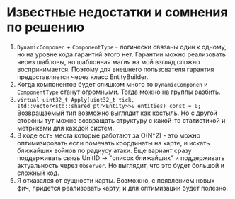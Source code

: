 # **Известные недостатки и сомнения по решению**
1. `DynamicComponen` + `ComponentType` - логически связаны один к одному, но на уровне кода гарантий этого нет. Гарантии можно реализовать через шаблоны, но шаблонная магия на мой взгляд сложно воспринимается. Поэтому для внешнего пользователя гарантия предоставляется через класс EntityBuilder.
2. Когда компонентов будет слишком много то `DynamicComponen` и `ComponentType` станут огромными. Тогда можно на группы разбить.
3. `virtual uint32_t Apply(uint32_t tick, std::vector<std::shared_ptr<Entity>>& entities) const = 0;` Возвращаемый тип возможно выглядит как костыль.
Но с другой стороны тут можно возвращать структуру с какой-то статистикой и метриками для каждой систем.
4. В коде есть места которые работают за O(N^2) - это можно оптимизировать если помечать координаты на карте, и искать ближайших войнов по радиусу атаки. Еще вариант сразу поддерживать связь UnitID -> "список ближайших" и поддерживать актуальность через `Observer`. Но выглядит, что это будет большой и сложный код.
5. Я отказался от сущности карты. Возможно, с появлением новых фич, придется реализовать карту, и для оптимизации будет полезно.
